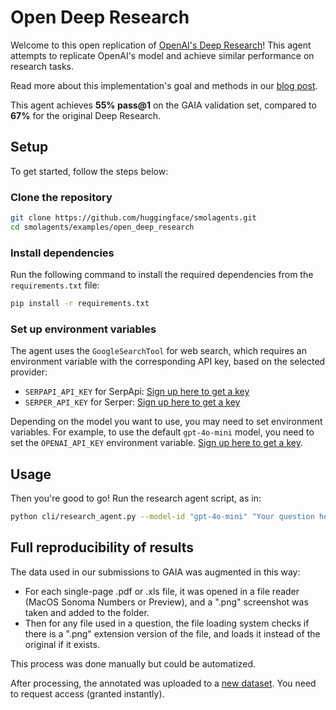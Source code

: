 # Open Deep Research

Welcome to this open replication of [OpenAI's Deep Research](https://openai.com/index/introducing-deep-research/)! This agent attempts to replicate OpenAI's model and achieve similar performance on research tasks.

Read more about this implementation's goal and methods in our [blog post](https://huggingface.co/blog/open-deep-research).


This agent achieves **55% pass@1** on the GAIA validation set, compared to **67%** for the original Deep Research.

## Setup

To get started, follow the steps below:

### Clone the repository

```bash
git clone https://github.com/huggingface/smolagents.git
cd smolagents/examples/open_deep_research
```

### Install dependencies

Run the following command to install the required dependencies from the `requirements.txt` file:

```bash
pip install -r requirements.txt
```

### Set up environment variables

The agent uses the `GoogleSearchTool` for web search, which requires an environment variable with the corresponding API key, based on the selected provider:
- `SERPAPI_API_KEY` for SerpApi: [Sign up here to get a key](https://serpapi.com/users/sign_up)
- `SERPER_API_KEY` for Serper: [Sign up here to get a key](https://serper.dev/signup)

Depending on the model you want to use, you may need to set environment variables.
For example, to use the default `gpt-4o-mini` model, you need to set the `OPENAI_API_KEY` environment variable.
[Sign up here to get a key](https://platform.openai.com/signup).


## Usage

Then you're good to go! Run the research agent script, as in:
```bash
python cli/research_agent.py --model-id "gpt-4o-mini" "Your question here!"
```

## Full reproducibility of results

The data used in our submissions to GAIA was augmented in this way:
 -  For each single-page .pdf or .xls file, it was opened in a file reader (MacOS Sonoma Numbers or Preview), and a ".png" screenshot was taken and added to the folder.
- Then for any file used in a question, the file loading system checks if there is a ".png" extension version of the file, and loads it instead of the original if it exists.

This process was done manually but could be automatized.

After processing, the annotated was uploaded to a [new dataset](https://huggingface.co/datasets/smolagents/GAIA-annotated). You need to request access (granted instantly).